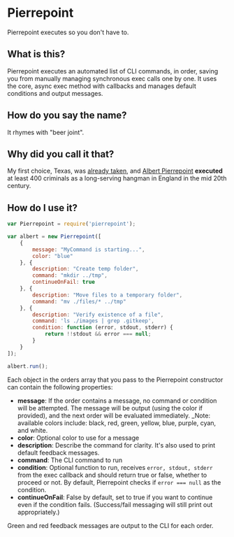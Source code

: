 Pierrepoint
===========

Pierrepoint executes so you don't have to.

## What is this?

Pierrepoint executes an automated list of CLI commands, in order, saving you from manually managing synchronous exec calls one by one. It uses the core, async exec method with callbacks and manages default conditions and output messages.

## How do you say the name?

It rhymes with "beer joint".

## Why did you call it that?

My first choice, Texas, was [already taken](https://npmjs.org/package/texas), and [Albert Pierrepoint](http://en.wikipedia.org/wiki/Albert_Pierrepoint) **executed** at least 400 criminals as a long-serving hangman in England in the mid 20th century.

## How do I use it?

```javascript
var Pierrepoint = require('pierrepoint');

var albert = new Pierrepoint([
    {
        message: "MyCommand is starting...",
        color: "blue"
    }, {
        description: "Create temp folder",
        command: "mkdir ../tmp",
        continueOnFail: true
    }, {
        description: "Move files to a temporary folder",
        command: "mv ./files/* ../tmp"
    }, {
        description: "Verify existence of a file",
        command: 'ls ./images | grep .gitkeep',
        condition: function (error, stdout, stderr) {
            return !!stdout && error === null;
        }
    }
]);

albert.run();
```

Each object in the orders array that you pass to the Pierrepoint constructor can contain the following properties:

* **message**: If the order contains a message, no command or condition will be attempted. The message will be output (using the color if provided), and the next order will be evaluated immediately. _Note: available colors include: black, red, green, yellow, blue, purple, cyan, and white.
* **color**: Optional color to use for a message
* **description**: Describe the command for clarity. It's also used to print default feedback messages.
* **command**: The CLI command to run
* **condition**: Optional function to run, receives `error, stdout, stderr` from the exec callback and should return true or false, whether to proceed or not. By default, Pierrepoint checks if `error === null` as the condition.
* **continueOnFail**: False by default, set to true if you want to continue even if the condition fails. (Success/fail messaging will still print out appropriately.)

Green and red feedback messages are output to the CLI for each order.